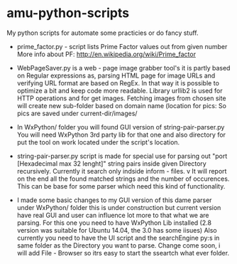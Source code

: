 amu-python-scripts
==================

My python scripts for automate some practicies or do fancy stuff.

- prime_factor.py - script lists Prime Factor values out from given number
More info about PF: http://en.wikipedia.org/wiki/Prime_factor

- WebPageSaver.py is a web - page image grabber tool's it is partly based on Regular expressions as, 
    parsing HTML page for image URLs and verifying URL format are based on RegEx. 
    In that way it is possible to optimize a bit and keep code more readable. 
Library urllib2 is used for HTTP operations and for get images.
Fetching images from chosen site will create new sub-folder based on domain name (location for pics: So pics are saved under current-dir/images/<domain-name-dir>

- In WxPython/ folder you will found GUI version of string-pair-parser.py
You will need WxPython 3rd party lib for that one and also directory for 
put the tool on work located under the script's location.

- string-pair-parser.py script is made for special use for parsing out "port [Hexadecimal max 32 lenght]" string pairs inside given Directory recursively. Currently it search only indside inform - files. v
It will report on the end all the found matched strings and the number of occurences.
This can be base for some parser which need this kind of functionality.

- I made some basic changes to my GUI version of this dame parser under WxPython/ folder this is under construction but current version have real GUI and user can influence lot more to that what we are parsing. 
For this one you need to have WxPython Lib installed (2.8 version was suitable for Ubuntu 14.04, the 3.0 has some iisues)
Also currently you need to have the UI script and the searchEngine py:s in same folder as the Directory you want to parse.
Change come soon, i will add File - Browser so itrs easy to start the sseartch what ever folder. 
